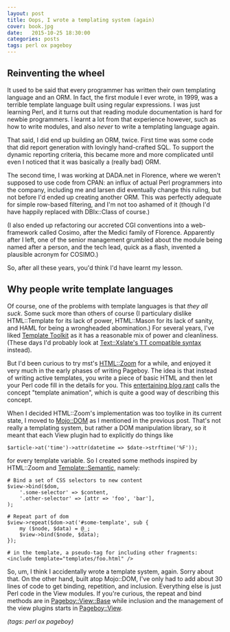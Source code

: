 ```yaml
---
layout: post
title: Oops, I wrote a templating system (again)
cover: book.jpg
date:   2015-10-25 18:30:00
categories: posts
tags: perl ox pageboy
---
```


## Reinventing the wheel

It used to be said that every programmer has written their own templating
language and an ORM.  In fact, the first module I ever wrote, in 1999, was a
terrible template language built using regular expressions.  I was just
learning Perl, and it turns out that reading module documentation is hard for
newbie programmers.  I learnt a lot from that experience however, such as how
to write modules, and also *never* to write a templating language again.

That said, I did end up building an ORM, twice.  First time was some code that
did report generation with lovingly hand-crafted SQL.  To support the dynamic
reporting criteria, this became more and more complicated until even I noticed
that it was basically a (really bad) ORM.

The second time, I was working at DADA.net in Florence, where we weren't
supposed to use code from CPAN: an influx of actual Perl programmers into
the company, including me and larsen did eventually change this ruling,
but not before I'd ended up creating another ORM.  This was perfectly adequate
for simple row-based filtering, and I'm not too ashamed of it (though I'd have
happily replaced with DBIx::Class of course.)

(I also ended up refactoring our accreted CGI conventions into a web-framework
called Cosimo, after the Medici family of Florence.  Apparently after I left,
one of the senior management grumbled about the module being named after a person,
and the tech lead, quick as a flash, invented a plausible acronym for COSIMO.)

So, after all these years, you'd think I'd have learnt my lesson.

## Why people write template languages

Of course, one of the problems with template languages is that *they all suck*.
Some suck more than others of course (I particulary dislike HTML::Template for
its lack of power, HTML::Mason for its lack of sanity, and HAML for being a
wrongheaded abomination.) For several years, I've liked [Template
Toolkit](https://metacpan.org/pod/Template) as it has a reasonable mix of power
and cleanliness.  (These days I'd probably look at [Text::Xslate's TT
compatible syntax](https://metacpan.org/pod/Text::Xslate::Syntax::TTerse)
instead).

But I'd been curious to try mst's [HTML::Zoom](https://metacpan.org/pod/HTML::Zoom)
for a while, and enjoyed it very much in the early phases of writing Pageboy.  The
idea is that instead of writing active templates, you write a piece of basic HTML
and then let your Perl code fill in the details for you.  This
[entertaining blog rant](http://www.workingsoftware.com.au/page/Your_templating_engine_sucks_and_everything_you_have_ever_written_is_spaghetti_code_yes_you)
calls the concept "template animation", which is quite a good way of describing this
concept.

When I decided HTML::Zoom's implementation was too toylike in its current state, I
moved to [Mojo::DOM](https://metacpan.org/pod/Mojo::DOM) as I mentioned in the
previous post.  That's not really a templating system, but rather a DOM manipulation
library, so it meant that each View plugin had to explicitly do things like

    $article->at('time')->attr(datetime => $date->strftime('%F'));

for every template variable.  So I created some methods inspired by HTML::Zoom
and [Template::Semantic](https://metacpan.org/pod/Template::Semantic), namely:

    # Bind a set of CSS selectors to new content
    $view->bind($dom,
        '.some-selector' => $content,
        '.other-selector' => [attr => 'foo', 'bar'],
    );

    # Repeat part of dom
    $view->repeat($dom->at('#some-template', sub {
        my ($node, $data) = @_;
        $view->bind($node, $data);
    });

    # in the template, a pseudo-tag for including other fragments:
    <include template="templates/foo.html" />

So, um, I think I accidentally wrote a template system, again. Sorry about that.
On the other hand, built atop Mojo::DOM, I've only had to add about 30 lines
of code to get binding, repetition, and inclusion.  Everything else is just
Perl code in the View modules.  If you're curious, the repeat and bind methods
are in [Pageboy::View::Base](https://github.com/osfameron/pageboy/blob/master/lib/Pageboy/View/Base.pm)
while inclusion and the management of the view plugins starts in 
[Pageboy::View](https://github.com/osfameron/pageboy/blob/master/lib/Pageboy/View.pm).

_(tags: perl ox pageboy)_
